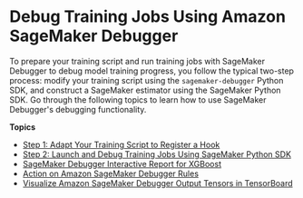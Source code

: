 # Debug Training Jobs Using Amazon SageMaker Debugger<a name="debugger-debug-training-jobs"></a>

To prepare your training script and run training jobs with SageMaker Debugger to debug model training progress, you follow the typical two\-step process: modify your training script using the `sagemaker-debugger` Python SDK, and construct a SageMaker estimator using the SageMaker Python SDK\. Go through the following topics to learn how to use SageMaker Debugger's debugging functionality\.

**Topics**
+ [Step 1: Adapt Your Training Script to Register a Hook](debugger-modify-script.md)
+ [Step 2: Launch and Debug Training Jobs Using SageMaker Python SDK](debugger-configuration-for-debugging.md)
+ [SageMaker Debugger Interactive Report for XGBoost](debugger-report-xgboost.md)
+ [Action on Amazon SageMaker Debugger Rules](debugger-action-on-rules.md)
+ [Visualize Amazon SageMaker Debugger Output Tensors in TensorBoard](debugger-enable-tensorboard-summaries.md)